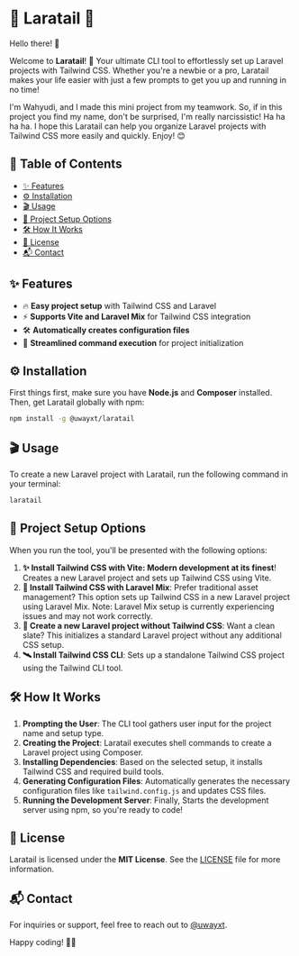 # 🌟 Laratail 🌟

Hello there! 👋

Welcome to **Laratail**! 🚀 Your ultimate CLI tool to effortlessly set up Laravel projects with Tailwind CSS. Whether you're a newbie or a pro, Laratail makes your life easier with just a few prompts to get you up and running in no time!

I'm Wahyudi, and I made this mini project from my teamwork. So, if in this project you find my name, don't be surprised, I'm really narcissistic! Ha ha ha ha. I hope this Laratail can help you organize Laravel projects with Tailwind CSS more easily and quickly. Enjoy! 😊

## 📖 Table of Contents

- [✨ Features](#-features)
- [⚙️ Installation](#-installation)
- [🎬 Usage](#-usage)
- [🔧 Project Setup Options](#-project-setup-options)
- [🛠️ How It Works](#-how-it-works)
- [📜 License](#-license)
- [📬 Contact](#-contact)

## ✨ Features

- 🔥 **Easy project setup** with Tailwind CSS and Laravel
- ⚡ **Supports Vite and Laravel Mix** for Tailwind CSS integration
- 🛠️ **Automatically creates configuration files**
- 🚀 **Streamlined command execution** for project initialization

## ⚙️ Installation

First things first, make sure you have **Node.js** and **Composer** installed. Then, get Laratail globally with npm:

```bash
npm install -g @uwayxt/laratail
```

## 🎬 Usage

To create a new Laravel project with Laratail, run the following command in your terminal:

```bash
laratail
```

## 🔧 Project Setup Options

When you run the tool, you'll be presented with the following options:

1. **✨ Install Tailwind CSS with Vite: Modern development at its finest**! Creates a new Laravel project and sets up Tailwind CSS using Vite.
2. **🔧 Install Tailwind CSS with Laravel Mix**: Prefer traditional asset management? This option sets up Tailwind CSS in a new Laravel project using Laravel Mix. Note: Laravel Mix setup is currently experiencing issues and may not work correctly.
3. **🌿 Create a new Laravel project without Tailwind CSS**: Want a clean slate? This initializes a standard Laravel project without any additional CSS setup.
4. **🛰️ Install Tailwind CSS CLI**: Sets up a standalone Tailwind CSS project using the Tailwind CLI tool.

## 🛠️ How It Works

1. **Prompting the User**: The CLI tool gathers user input for the project name and setup type.
2. **Creating the Project**: Laratail executes shell commands to create a Laravel project using Composer.
3. **Installing Dependencies**: Based on the selected setup, it installs Tailwind CSS and required build tools.
4. **Generating Configuration Files**: Automatically generates the necessary configuration files like `tailwind.config.js` and updates CSS files.
5. **Running the Development Server**: Finally, Starts the development server using npm, so you're ready to code!

## 📜 License

Laratail is licensed under the **MIT License**. See the [LICENSE](LICENSE) file for more information.

## 📬 Contact

For inquiries or support, feel free to reach out to [@uwayxt](https://www.instagram.com/uwayxt).

Happy coding! 🚀✨
